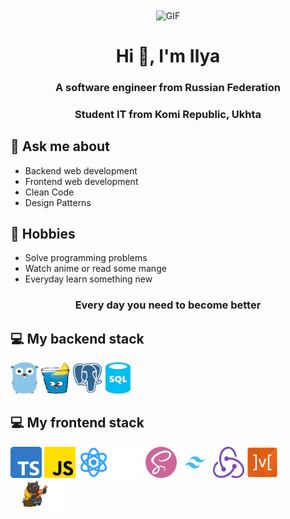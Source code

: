 <div align="center">
  <img hight="300" width="700" alt="GIF" align="center" src="https://64.media.tumblr.com/4af1c33d47b1d98601d269028afb3111/5f582e07b8071a3c-8a/s1280x1920/11bd4aafeb35646b6dd4b67375efdcb7ca39f6e2.gifv">
</div>

<h1 align="center">Hi 👋, I'm Ilya</h1>
<h3 align="center">A software engineer from Russian Federation</h3>
<h3 align="center">Student IT from Komi Republic, Ukhta</h3>

## 💬 Ask me about

- Backend web development
- Frontend web development
- Clean Code
- Design Patterns

## 📅 Hobbies

- Solve programming problems
- Watch anime or read some mange
- Everyday learn something new

<h3 align="center">Every day you need to become better</h3>

## 💻 My backend stack

<a href="https://go.dev/" title="Golang"><img width="45" height="50" src="icons/golang.png" /></a>
<a href="https://gin-gonic.com/" title="Gin"><img width="45" height="50" src="icons/gin.png" /></a>
<a href="https://www.postgresql.org/" title="PostgreSQL"><img width="50" src="icons/postgres.webp" /></a>
<a href="https://www.postgresql.org/" title="SQL"><img width="40" height="50" src="icons/sql.png" /></a>

## 💻 My frontend stack

<a href="https://www.typescriptlang.org/" title="TypeScript"><img width="50" height="50" src="icons/ts.png" /></a>
<a href="https://developer.mozilla.org/en-US/docs/Web/JavaScript" title="JavaScript"><img width="50" height="50" src="icons/js.png" /></a>
<a href="https://react.dev/" title="React"><img width="50" height="50" src="icons/react.png" /></a>
<a href="https://nextjs.org/" title="Next.js"><img width="50" height="50" src="icons/next.png"/></a>
<a href="https://sass-lang.com/" title="SCSS"><img width="50" height="50" src="icons/scss.png" /></a>
<a href="https://tailwindcss.com/" title="TailwindCSS"><img width="50" height="50" src="icons/tailwind.png" /></a>
<a href="https://redux.js.org/" title="Redux"><img width="50" height="50" src="icons/rtk.png" /></a>
<a href="https://mobx.js.org/" title="MobX"><img width="50" height="50" src="icons/mobx.webp" /></a>
<a href="https://docs.pmnd.rs/zustand/getting-started/introduction" title="Zustand"><img width="90" height="50" src="icons/zustand.png" /></a>
